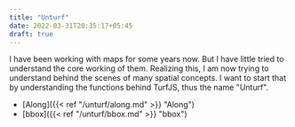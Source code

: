 ```yaml
---
title: "Unturf"
date: 2022-03-31T20:35:17+05:45
draft: true
---
```


I have been working with maps for some years now. But I have little tried to understand the core working of them. Realizing this, I am now trying to understand behind the scenes of many spatial concepts. I want to start that by understanding the functions behind TurfJS, thus the name "Unturf".

- [Along]({{< ref "/unturf/along.md" >}} "Along")
- [bbox]({{< ref "/unturf/bbox.md" >}} "bbox")
